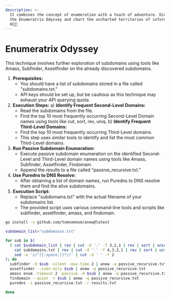 ```yaml
---
description: >-
  It combines the concept of enumeration with a touch of adventure. Dive into
  the Enumeratrix Odyssey and chart the uncharted territories of information!
  🌐🚀😈
---
```


# Enumeratrix Odyssey

This technique involves further exploration of subdomains using tools like Amass, Subfinder, Assetfinder on the already discovered subdomains.&#x20;

1. **Prerequisites:**
   * You should have a list of subdomains stored in a file called "subdomains.txt."
   * API keys should be set up, but be cautious as this technique may exhaust your API querying quota.
2. **Execution Steps:** a) **Identify Frequent Second-Level Domains:**
   * Read the subdomains from the file.
   * Find the top 10 most frequently occurring Second-Level Domain names using tools like cut, sort, rev, uniq. b) **Identify Frequent Third-Level Domains:**
   * Find the top 10 most frequently occurring Third-Level domains.
   * This step uses similar tools to identify and list the most common Third-Level domains.
3. **Run Passive Subdomain Enumeration:**
   * Execute passive subdomain enumeration on the identified Second-Level and Third-Level domain names using tools like Amass, Subfinder, Assetfinder, Findomain.
   * Append the results to a file called "passive\_recursive.txt."
4. **Use Puredns to DNS Resolve:**
   * After obtaining a list of domain names, run Puredns to DNS resolve them and find the alive subdomains.
5. **Execution Script:**
   * Replace "subdomains.txt" with the actual filename of your subdomains list.
   * The provided script uses various command-line tools and scripts like subfinder, assetfinder, amass, and findomain.

```bash
go install -v github.com/tomnomnom/anew@latest

subdomain_list="subdomains.txt"

for sub in $(
  ( cat $subdomain_list | rev | cut -d '.' -f 3,2,1 | rev | sort | uniq -c | sort -nr | grep -v '1 ' | head -n 10 &&
    cat subdomains.txt | rev | cut -d '.' -f 4,3,2,1 | rev | sort | uniq -c | sort -nr | grep -v '1 ' | head -n 10 ) |
    sed -e 's/^[[:space:]]*//' | cut -d ' ' -f 2
); do
  subfinder -d $sub -silent -max-time 2 | anew -q passive_recursive.txt
  assetfinder --subs-only $sub | anew -q passive_recursive.txt
  amass enum -timeout 2 -passive -d $sub | anew -q passive_recursive.txt
  findomain --quiet -t $sub | anew -q passive_recursive.txt
  puredns -i passive_recursive.txt -r results.txt

done
```

